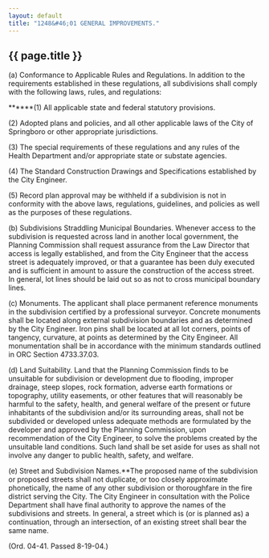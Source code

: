 ```yaml
---
layout: default 
title: "1248&#46;01 GENERAL IMPROVEMENTS."
---
```


{{ page.title }}
----------------

​(a) Conformance to Applicable Rules and Regulations. In addition to the
requirements established in these regulations, all subdivisions shall
comply with the following laws, rules, and regulations:

\*\*\*\*\*\*(1) All applicable state and federal statutory provisions.

​(2) Adopted plans and policies, and all other applicable laws of the
City of Springboro or other appropriate jurisdictions.

​(3) The special requirements of these regulations and any rules of the
Health Department and/or appropriate state or substate agencies.

​(4) The Standard Construction Drawings and Specifications established
by the City Engineer.

​(5) Record plan approval may be withheld if a subdivision is not in
conformity with the above laws, regulations, guidelines, and policies as
well as the purposes of these regulations.

​(b) Subdivisions Straddling Municipal Boundaries. Whenever access to
the subdivision is requested across land in another local government,
the Planning Commission shall request assurance from the Law Director
that access is legally established, and from the City Engineer that the
access street is adequately improved, or that a guarantee has been duly
executed and is sufficient in amount to assure the construction of the
access street. In general, lot lines should be laid out so as not to
cross municipal boundary lines.

​(c) Monuments. The applicant shall place permanent reference monuments
in the subdivision certified by a professional surveyor. Concrete
monuments shall be located along external subdivision boundaries and as
determined by the City Engineer. Iron pins shall be located at all lot
corners, points of tangency, curvature, at points as determined by the
City Engineer. All monumentation shall be in accordance with the minimum
standards outlined in ORC Section 4733.37.03.

​(d) Land Suitability. Land that the Planning Commission finds to be
unsuitable for subdivision or development due to flooding, improper
drainage, steep slopes, rock formation, adverse earth formations or
topography, utility easements, or other features that will reasonably be
harmful to the safety, health, and general welfare of the present or
future inhabitants of the subdivision and/or its surrounding areas,
shall not be subdivided or developed unless adequate methods are
formulated by the developer and approved by the Planning Commission,
upon recommendation of the City Engineer, to solve the problems created
by the unsuitable land conditions. Such land shall be set aside for uses
as shall not involve any danger to public health, safety, and welfare.

​(e) Street and Subdivision Names.\*\*The proposed name of the
subdivision or proposed streets shall not duplicate, or too closely
approximate phonetically, the name of any other subdivision or
thoroughfare in the fire district serving the City. The City Engineer in
consultation with the Police Department shall have final authority to
approve the names of the subdivisions and streets. In general, a street
which is (or is planned as) a continuation, through an intersection, of
an existing street shall bear the same name.

(Ord. 04-41. Passed 8-19-04.)
